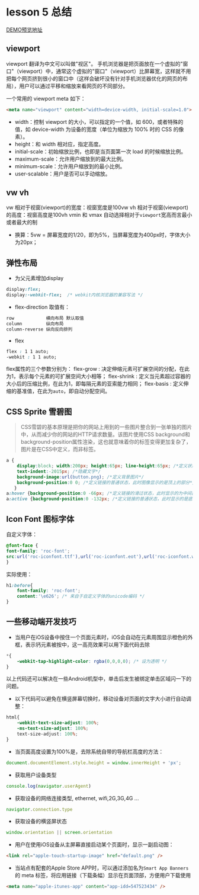 # lesson 5 总结
[DEMO预览地址](http://htmlpreview.github.io/?https://github.com/rocwangv/html5-learning/blob/master/lesson5/index.html)

## viewport

viewport 翻译为中文可以叫做"视区"。
手机浏览器是把页面放在一个虚拟的"窗口"（viewport）中，通常这个虚拟的"窗口"（viewport）比屏幕宽，这样就不用把每个网页挤到很小的窗口中（这样会破坏没有针对手机浏览器优化的网页的布局），用户可以通过平移和缩放来看网页的不同部分。

一个常用的 viewport meta 如下：

```html
<meta name="viewport" content="width=device-width, initial-scale=1.0">
```
* width：控制 viewport 的大小，可以指定的一个值，如 600，或者特殊的值，如 device-width 为设备的宽度（单位为缩放为 100% 时的 CSS 的像素）。
* height：和 width 相对应，指定高度。
* initial-scale：初始缩放比例，也即是当页面第一次 load 的时候缩放比例。
* maximum-scale：允许用户缩放到的最大比例。
* minimum-scale：允许用户缩放到的最小比例。
* user-scalable：用户是否可以手动缩放。

## vw vh

vw	相对于视窗(viewport)的宽度：视窗宽度是100vw
vh	相对于视窗(viewport)的高度：视窗高度是100vh
vmin 和 vmax 自动选择相对于`viewport`宽高而言最小或者最大的制

* 换算：5vw = 屏幕宽度的1/20，即为5%，当屏幕宽度为400px时，字体大小为20px；

## 弹性布局

* 为父元素增加display

```css
display:flex;
display:-webkit-flex;  /* webkit内核浏览器的兼容写法 */
```
* flex-direction
取值有：

```html
row            横向布局 默认取值
column         纵向布局
column-reverse 纵向反向排列
```
* flex

```css
flex : 1 1 auto;
-webkit : 1 1 auto;
```
flex属性的三个参数分别为：
  flex-grow : 决定伸缩元素可扩展空间的分配，在此为1，表示每个元素的可扩展空间大小相等；
  flex-shrink : 定义当元素超过容器的大小后的压缩比例，在此为1，即每隔元素的亚索能力相同；
  flex-basis : 定义伸缩的基准值，在此为`auto`，即自动分配空间。
  
## CSS Sprite 雪碧图 

> CSS雪碧的基本原理是把你的网站上用到的一些图片整合到一张单独的图片中，从而减少你的网站的HTTP请求数量。该图片使用CSS background和background-position属性渲染，这也就意味着你的标签变得更加复杂了，图片是在CSS中定义，而非<img>标签。

```css
a {
    display:block; width:200px; height:65px; line-height:65px; /*定义状态*/
    text-indent:-2015px; /*隐藏文字*/
    background-image:url(button.png); /*定义背景图片*/
    background-position:0 0; /*定义链接的普通状态，此时图像显示的是顶上的部分*/
   }
a:hover {background-position:0 -66px; /*定义链接的滑过状态，此时显示的为中间部分，向下取负值*/}
a:active {background-position:0 -132px; /*定义链接的普通状态，此时显示的是底部的部分，向下取负值*/}
```
## Icon Font 图标字体

自定义字体：

```css
@font-face {
font-family: 'roc-font';
src:url('roc-iconfont.ttf'),url('roc-iconfont.eot'),url('roc-iconfont.woff');
}
```
实际使用：

```css
h1:before{
    font-family: 'roc-font';
    content:'\e626'; /* 来自于自定义字体的unicode编码 */
}
```

## 一些移动端开发技巧

* 当用户在iOS设备中按住一个页面元素时，iOS会自动在元素周围显示橙色的外框，表示钙元素被按中，这一高亮效果可以用下面代码去除

```css
*{
    -webkit-tap-highlight-color: rgba(0,0,0,0); /* 设为透明 */
}
```
以上代码还可以解决在一些Android机型中，单击后发生被绑定单击区域闪一下的问题。

* 以下代码可以避免在横竖屏幕切换时，移动设备对页面的文字大小进行自动调整：

```css
html{
    -webkit-text-size-adjust: 100%;
    -ms-text-size-adjust: 100%;
    text-size-adjust: 100%;
}
```

* 当页面高度设置为100%是，去除系统自带的导航栏高度的方法：

```js
document.documentElement.style.height = window.innerHeight + 'px';
```

* 获取用户设备类型

```js
console.log(navigator.userAgent)
```

* 获取设备的网络连接类型, ethernet, wifi,2G,3G,4G ...

```js
navigator.connection.type
```

* 获取设备的横竖屏状态

```js
window.orientation || screen.orientation
```

* 用户在使用iOS设备从主屏幕直接启动某个页面时，显示一副启动图：

```html
<link rel="apple-touch-startup-image" href="default.png" /> 
```
* 当站点有配套的Apple Store APP时，可以通过添加名为`Smart App Banners` 的 meta 标签，将应用链接（下载条幅）显示在页面顶部，方便用户下载使用

```html
<meta name="apple-itunes-app" content="app-idd=547523434" />
```